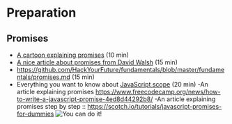 # Preparation

## Promises
- [A cartoon explaining promises](https://fullstackjournal.wordpress.com/2018/07/06/the-promise-js-explained-i-burger-party/) (10 min)
- [A nice article about promises from David Walsh](https://davidwalsh.name/promises) (15 min)
- https://github.com/HackYourFuture/fundamentals/blob/master/fundamentals/promises.md (15 min)
- Everything you want to know about [JavaScript scope](https://toddmotto.com/everything-you-wanted-to-know-about-javascript-scope/) (20 min)
-An article explaining promises https://www.freecodecamp.org/news/how-to-write-a-javascript-promise-4ed8d44292b8/
-An article explaining promises step by step  :: https://scotch.io/tutorials/javascript-promises-for-dummies
![You can do it!](https://media.giphy.com/media/yoJC2K6rCzwNY2EngA/giphy.gif)
